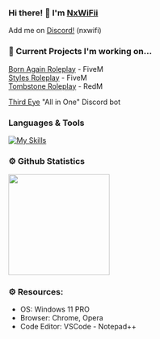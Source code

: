 ### Hi there! 👋 I'm [NxWiFii](https://github.com/NxWiFii)
Add me on [Discord!](https://discord.com) (nxwifi)

### 🚧 Current Projects I'm working on... 
[Born Again Roleplay](https://discord.gg/3KAPXyUxWJ) - FiveM <br>
[Styles Roleplay](https://discord.gg/SASS2K22mz) - FiveM <br>
[Tombstone Roleplay](https://discord.gg/KD9fcZNK4G) - RedM <br>

[Third Eye](https://github.com/NxWiFii/ThirdEye) "All in One" Discord bot

### Languages & Tools
[![My Skills](https://skillicons.dev/icons?i=html,js,py,lua,md,phpstorm,mysql,discord,ai,ps&perline=10)](https://skillicons.dev)

### ⚙️ Github Statistics

<a href="https://github.com/nxwifii">
  <img height=200 align="center" src="https://github-readme-stats-blush-sigma.vercel.app/api/top-langs?username=nxwifii&layout=compact&theme=merko&langs_count=10" />
</a>


### ⚙️ Resources: 
- OS: Windows 11 PRO
- Browser: Chrome, Opera
- Code Editor: VSCode - Notepad++


